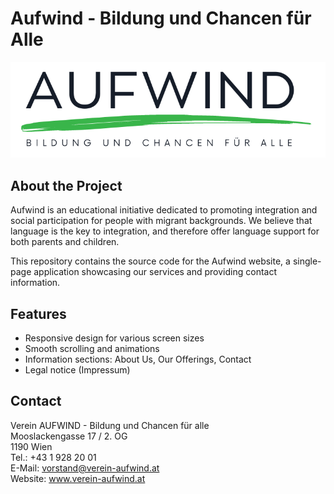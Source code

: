 # Aufwind - Bildung und Chancen für Alle

![Aufwind Logo](aufwind_logo.png)

## About the Project

Aufwind is an educational initiative dedicated to promoting integration and social participation for people with migrant backgrounds. We believe that language is the key to integration, and therefore offer language support for both parents and children.

This repository contains the source code for the Aufwind website, a single-page application showcasing our services and providing contact information.

## Features

- Responsive design for various screen sizes
- Smooth scrolling and animations
- Information sections: About Us, Our Offerings, Contact
- Legal notice (Impressum)


## Contact

Verein AUFWIND - Bildung und Chancen für alle  
Mooslackengasse 17 / 2. OG  
1190 Wien  
Tel.: +43 1 928 20 01  
E-Mail: vorstand@verein-aufwind.at  
Website: www.verein-aufwind.at
